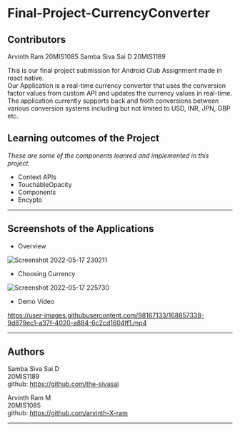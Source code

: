 # Final-Project-CurrencyConverter

## Contributors

Arvinth Ram      20MIS1085
Samba Siva Sai D 20MIS1189

This is our final project submission for Android Club Assignment made in react native. 
<br>
Our Application is a real-time currency converter that uses the conversion factor values from custom API and updates the currency values in real-time.
The application currently supports back and froth conversions between various conversion systems including but not limited to USD, INR, JPN, GBP etc.

## Learning outcomes of the Project

*These are some of the components leanred and implemented in this project.*

* Context APIs
* TouchableOpacity
* Components
* Encypto

---
## Screenshots of the Applications

* Overview 

![Screenshot 2022-05-17 230211](https://user-images.githubusercontent.com/98167133/168875235-d9e8e469-deaa-4258-b490-00355cd1fd48.png)

* Choosing Currency

![Screenshot 2022-05-17 225730](https://user-images.githubusercontent.com/98167133/168874872-d6d5d7e4-0cce-473c-821d-e6788b996b07.png)

* Demo Video

https://user-images.githubusercontent.com/98167133/168857338-9d879ec1-a37f-4020-a884-6c2cd1604ff1.mp4

---

## Authors

Samba Siva Sai D \
20MIS1189 \
github: https://github.com/the-sivasai

Arvinth Ram M \
20MIS1085 \
github: https://github.com/arvinth-X-ram

---


